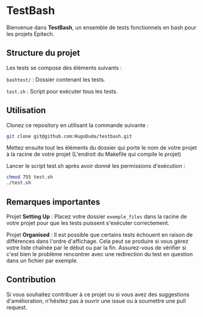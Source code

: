 # TestBash
Bienvenue dans **TestBash**, un ensemble de tests fonctionnels en bash pour les projets Epitech.

## Structure du projet
Les tests se compose des éléments suivants :

`bashtest/` : Dossier contenant les tests.

`test.sh` : Script pour exécuter tous les tests.

## Utilisation
Clonez ce repository en utilisant la commande suivante :
```bash
git clone git@github.com:HugoDuda/testbash.git
```
Mettez ensuite tout les éléments du dossier qui porte le nom de votre projet à la racine de votre projet (L'endroit du Makefile qui compile le projet)

Lancer le script test.sh après avoir donné les permissions d'exécution :
```bash
chmod 755 test.sh
./test.sh
```

## Remarques importantes
Projet **Setting Up** : Placez votre dossier `exemple_files` dans la racine de votre projet pour que les tests puissent s'exécuter correctement.

Projet **Organised** : Il est possible que certains tests échouent en raison de différences dans l'ordre d'affichage. Cela peut se produire si vous gérez votre liste chaînée par le début ou par la fin. Assurez-vous de vérifier si c'est bien le problème rencontrer avec une redirection du test en question dans un fichier par exemple.

## Contribution
Si vous souhaitez contribuer à ce projet ou si vous avez des suggestions d'amélioration, n'hésitez pas à ouvrir une issue ou à soumettre une pull request.

